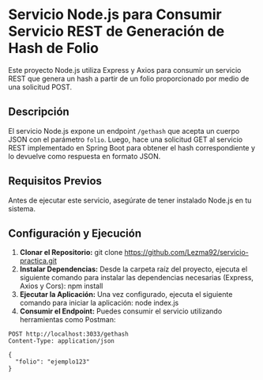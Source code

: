 # Servicio Node.js para Consumir Servicio REST de Generación de Hash de Folio

Este proyecto Node.js utiliza Express y Axios para consumir un servicio REST que genera un hash a partir de un folio proporcionado por medio de una solicitud POST.

## Descripción

El servicio Node.js expone un endpoint `/gethash` que acepta un cuerpo JSON con el parámetro `folio`. Luego, hace una solicitud GET al servicio REST implementado en Spring Boot para obtener el hash correspondiente y lo devuelve como respuesta en formato JSON.

## Requisitos Previos

Antes de ejecutar este servicio, asegúrate de tener instalado Node.js en tu sistema.

## Configuración y Ejecución

1. **Clonar el Repositorio:**
   git clone https://github.com/Lezma92/servicio-practica.git
2. **Instalar Dependencias:**
Desde la carpeta raíz del proyecto, ejecuta el siguiente comando para instalar las dependencias necesarias (Express, Axios y Cors):
npm install
3. **Ejecutar la Aplicación:**
Una vez configurado, ejecuta el siguiente comando para iniciar la aplicación:
node index.js
4. **Consumir el Endpoint:**
Puedes consumir el servicio utilizando herramientas como Postman:

```http
POST http://localhost:3033/gethash
Content-Type: application/json

{
  "folio": "ejemplo123"
}